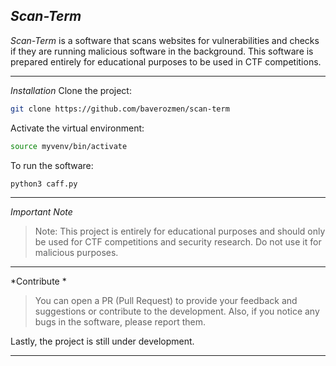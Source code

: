 
*Scan-Term*
---

*Scan-Term* is a software that scans websites for vulnerabilities and checks if they are running malicious software in the background. This software is prepared entirely for educational purposes to be used in CTF competitions.

---
*Installation*
Clone the project:

```bash
git clone https://github.com/baverozmen/scan-term
```

Activate the virtual environment:
```bash
source myvenv/bin/activate

```

To run the software:
```bash
python3 caff.py

```

---
*Important Note*
>Note: This project is entirely for educational purposes and should only be used for CTF competitions and security research. Do not use it for malicious purposes.

---
*Contribute *
>You can open a PR (Pull Request) to provide your feedback and suggestions or contribute to the development. Also, if you notice any bugs in the software, please report them.

Lastly, the project is still under development.

---
